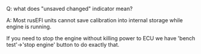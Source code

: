 Q: what does "unsaved changed" indicator mean?

A: Most rusEFI units cannot save calibration into internal storage while engine is running.

If you need to stop the engine without killing power to ECU we have 'bench test'->'stop engine' button to do exactly that.
